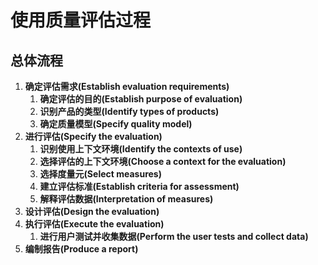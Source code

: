 # 使用质量评估过程

## 总体流程

1. **确定评估需求\(Establish evaluation requirements\)**
   1. **确定评估的目的\(Establish purpose of evaluation\)**
   2. **识别产品的类型\(Identify types of products\)**
   3. **确定质量模型\(Specify quality model\)**
2. **进行评估\(Specify the evaluation\)**
   1. **识别使用上下文环境\(Identify the contexts of use\)**
   2. **选择评估的上下文环境\(Choose a context for the evaluation\)**
   3. **选择度量元\(Select measures\)**
   4. **建立评估标准\(Establish criteria for assessment\)**
   5. **解释评估数据\(Interpretation of measures\)**
3. **设计评估\(Design the evaluation\)**
4. **执行评估\(Execute the evaluation\)**
   1. **进行用户测试并收集数据\(Perform the user tests and collect data\)**
5. **编制报告\(Produce a report\)**

